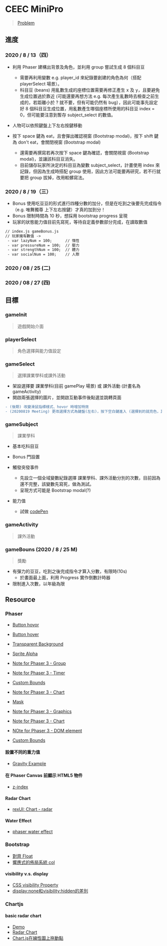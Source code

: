 # CEEC MiniPro



> [Problem](https://hackmd.io/Rd6RPM6EQoW84P-gFWrl1w?both#Phaser)


## 進度
### 2020 / 8 / 13（四）
* 利用 Phaser 建構出背景及角色，並利用 group 嘗試生成 8 個科目豆
  - 需要再利用變數 e.g. player_id 來紀錄要創建的角色為何（搭配 playerSelect 場景）。
  - 科目豆 (beans) 用亂數生成的座標位置需要再修正產生 x 及 y，且要避免生成位置過於靠近 (可能還要再想方法 e.g. 每次產生亂數時去檢查之前生成的，若距離小於 ? 就不要，但有可能仍然有 bug），因此可能事先設定好 8 個科目豆生成位置，用亂數產生哪個座標所使用的科目豆 index = 0，但可能要注意到暫存 subject_select 的數值。


* 人物可以依照鍵盤上下左右按鍵移動
* 按下 space 鍵為 eat，且會彈出確認視窗 (Bootstrap modal)，按下 shift 鍵為 don't eat，會關閉視窗 (Bootstrap modal)
  - 還需要再撰寫若再次按下 space 鍵為確認，會關閉視窗 (Bootstrap modal)，並讓該科目豆消失。
  - 目前儲存玩家所決定的科目豆為變數 subject_select，計畫使用 index 來記錄，但因為生成時搭配 group 使用，因此方法可能要再研究，若不行就要把 group 拔掉，改用較髒寫法。


### 2020 / 8 / 19（三）
* Bonus 使用吃豆豆的形式進行四種分數的加分，但是在吃到之後要先完成指令（e.g. 唯舞獨尊 上下左右按鍵）才真的加到分！
* Bonus 限制時間為 10 秒，想採用 bootstrap progress 呈現
* 玩家的狀態能力值目前先寫死，等待自定義參數部分完成，在讀取數值
```diff
// index.js gameBonus.js
// 玩家擁有數值 ->
 - var lazyNum = 100;      // 惰性
 - var pressureNum = 100;  // 壓力
 - var strengthNum = 100;  // 體力
 - var socialNum = 100;    // 人際
```

### 2020 / 08 / 25 (二)


### 2020 / 08 / 27 (四)

## 目標
### gameInit
> 遊戲開始介面

### playerSelect
> 角色選擇與能力值設定

### gameSelect
> 選擇課業學科或課外活動

* 架設選擇要 課業學科(目前 gamePlay 場景) 或 課外活動 (計畫名為 gameActivity)
* 開啟兩張選擇的圖片，並開啟互動事件後點選並跳轉頁面
```diff
- (後期) 改變滑鼠指標樣式、hovor 時增加特效
- (20200819 Meeting) 更改選擇方式為鍵盤(左右)，按下空白鍵進入 (選擇到的就亮色，其他就刷淡)
```


### gameSubject
> 課業學科

* 基本吃科目豆
* Bonus 門設置
* 觸發突發事件
  - 先設立一個全域變數紀錄選擇 課業學科、課外活動分別的次數，目前因為還不完整，該變數先寫死，做為測試。
  - 呈現方式可能是 Bootstrap modal(?)
  
* 能力值
  - 試做 [codePen](https://codepen.io/demi871023/pen/bGpwepj?editors=1100)
  
### gameActivity
> 課外活動


### gameBouns (2020 / 8 / 25 M)
> 獎勵

* 有彈力的豆豆，吃到之後完成指令才算入分數，有限時(10s)
  * 於畫面最上面，利用 Progress 實作倒數計時器
* 限制進入次數，以年級為限


## Resource

### Phaser
* [Button hovor](https://www.html5gamedevs.com/topic/41697-handle-button-hover-in-phaser-3/)
* [Button hover](https://snowbillr.github.io/blog//2018-07-03-buttons-in-phaser-3/)

* [Transparent Background](https://www.html5gamedevs.com/topic/38540-transparent-background/)
* [Sprite Alpha](https://phaser.io/examples/v3/view/game-objects/sprites/sprite-alpha)

* [Note for Phaser 3 - Group](https://rexrainbow.github.io/phaser3-rex-notes/docs/site/group/)
* [Note for Phaser 3 - Timer](https://rexrainbow.github.io/phaser3-rex-notes/docs/site/timer/)
* [Custom Bounds](https://phaser.io/examples/v3/view/physics/arcade/custom-bounds)
* [Note for Phaser 3 - Chart](https://rexrainbow.github.io/phaser3-rex-notes/docs/site/ui-chart/)
* [Mask](https://phaser.io/examples/v2/sprites/mask)
* [Note for Phaser 3 - Graphics](https://rexrainbow.github.io/phaser3-rex-notes/docs/site/graphics/)
* [Note for Phaser 3 - Chart](https://rexrainbow.github.io/phaser3-rex-notes/docs/site/ui-chart/)
* [NOte for Phaser 3 - DOM element](https://rexrainbow.github.io/phaser3-rex-notes/docs/site/domelement/)

* [Custom Bounds](https://phaser.io/examples/v3/view/physics/arcade/custom-bounds)

#### 設置不同的重力值
* [Gravity Example](https://phaser.io/examples/v2/arcade-physics/gravity)

#### 在 Phaser Canvas 前顯示 HTML5 物件
* [z-index](https://developer.mozilla.org/zh-CN/docs/Web/CSS/z-index)

#### Radar Chart
* [rexUI: Chart - radar](https://codepen.io/rexrainbow/pen/qwVBNy?editors=0010)

#### Water Effect
* [phaser water effect](https://codepen.io/demi871023/pen/PoNpqrZ?editors=0010)


### Bootstrap
* [對齊 Float](https://getbootstrap.com/docs/4.0/utilities/float/)
* [響應式的佈局系統 col](https://medium.com/@realdennis/40%E8%A1%8C%E5%AF%A6%E4%BD%9C%E9%9F%BF%E6%87%89%E5%BC%8F%E7%9A%84%E4%BD%88%E5%B1%80%E7%B3%BB%E7%B5%B1-%E5%91%8A%E8%A8%B4%E4%BD%A0col-sm-12-col-md-6-%E6%98%AF%E5%A6%82%E4%BD%95%E5%AF%A6%E7%8F%BE-4490a65b1a0)

#### visibility v.s. display
* [CSS visibility Property](https://www.w3schools.com/cssref/pr_class_visibility.asp)
* [display:none和visibility:hidden的差別](https://dotblogs.com.tw/kirkchen/2009/12/22/12603)


### Chartjs
#### basic radar chart
* [Demo](https://www.chartjs.org/samples/latest/charts/radar.html)
* [Radar Chart](https://www.chartjs.org/docs/latest/charts/radar.html)
* [Chart.js在線性圖上拖動點](http://hk.uwenku.com/question/p-qdtgiysa-ds.html)


